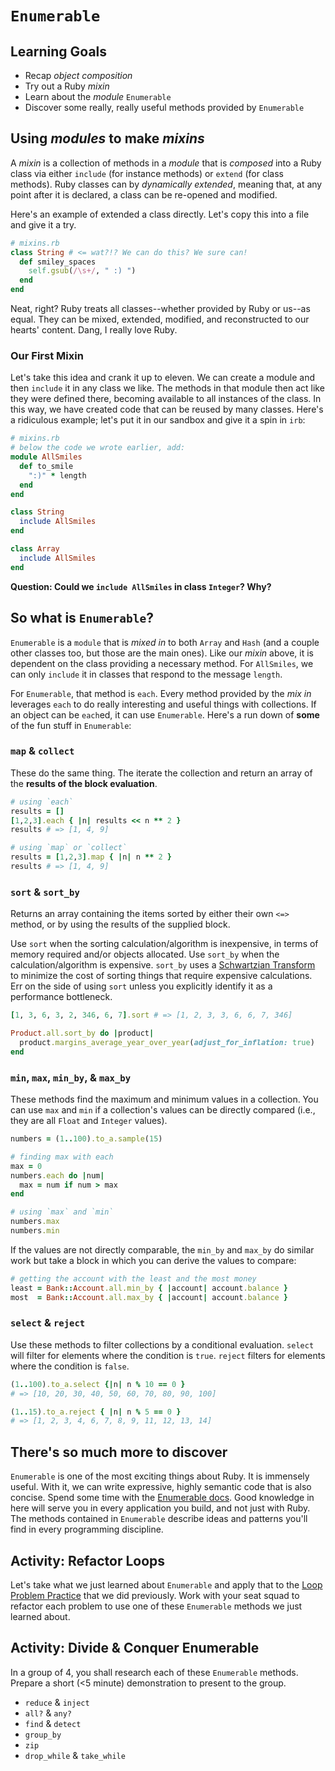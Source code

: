 # `Enumerable`
## Learning Goals
- Recap _object composition_
- Try out a Ruby _mixin_
- Learn about the _module_ `Enumerable`
- Discover some really, really useful methods provided by `Enumerable`

## Using _modules_ to make _mixins_
A _mixin_ is a collection of methods in a _module_ that is _composed_ into a Ruby class via either `include` (for instance methods) or `extend` (for class methods). Ruby classes can by _dynamically extended_, meaning that, at any point after it is declared, a class can be re-opened and modified.

Here's an example of extended a class directly. Let's copy this into a file and give it a try.

```ruby
# mixins.rb
class String # <= wat?!? We can do this? We sure can!
  def smiley_spaces
    self.gsub(/\s+/, " :) ")
  end
end
```

Neat, right? Ruby treats all classes--whether provided by Ruby or us--as equal. They can be mixed, extended, modified, and reconstructed to our hearts' content. Dang, I really love Ruby.

### Our First Mixin
Let's take this idea and crank it up to eleven. We can create a module and then `include` it in any class we like. The methods in that module then act like they were defined there, becoming available to all instances of the class. In this way, we have created code that can be reused by many classes. Here's a ridiculous example; let's put it in our sandbox and give it a spin in `irb`:

```ruby
# mixins.rb
# below the code we wrote earlier, add:
module AllSmiles
  def to_smile
    ":)" * length
  end
end

class String
  include AllSmiles
end

class Array
  include AllSmiles
end
```

__Question: Could we `include AllSmiles` in class `Integer`? Why?__

## So what is `Enumerable`?
`Enumerable` is a `module` that is _mixed in_ to both `Array` and `Hash` (and a couple other classes too, but those are the main ones). Like our _mixin_ above, it is dependent on the class providing a necessary method. For `AllSmiles`, we can only `include` it in classes that respond to the message `length`.

For `Enumerable`, that method is `each`. Every method provided by the _mix in_ leverages `each` to do really interesting and useful things with collections. If an object can be `each`ed, it can use `Enumerable`. Here's a run down of __some__ of the fun stuff in `Enumerable`:

### `map` & `collect`
These do the same thing. The iterate the collection and return an array of the __results of the block evaluation__.

```ruby
# using `each`
results = []
[1,2,3].each { |n| results << n ** 2 }
results # => [1, 4, 9]

# using `map` or `collect`
results = [1,2,3].map { |n| n ** 2 }
results # => [1, 4, 9]
```

### `sort` & `sort_by`
Returns an array containing the items sorted by either their own `<=>` method, or by using the results of the supplied block.

Use `sort` when the sorting calculation/algorithm is inexpensive, in terms of memory required and/or objects allocated. Use `sort_by` when the calculation/algorithm is expensive. `sort_by` uses a [Schwartzian Transform](https://en.wikipedia.org/wiki/Schwartzian_transform) to minimize the cost of sorting things that require expensive calculations. Err on the side of using `sort` unless you explicitly identify it as a performance bottleneck.

```ruby
[1, 3, 6, 3, 2, 346, 6, 7].sort # => [1, 2, 3, 3, 6, 6, 7, 346]

Product.all.sort_by do |product|
  product.margins_average_year_over_year(adjust_for_inflation: true)
end
```

### `min`, `max`, `min_by`, & `max_by`
These methods find the maximum and minimum values in a collection. You can use `max` and `min` if a collection's values can be directly compared (i.e., they are all `Float` and `Integer` values).

```ruby
numbers = (1..100).to_a.sample(15)

# finding max with each
max = 0
numbers.each do |num|
  max = num if num > max
end

# using `max` and `min`
numbers.max
numbers.min
```

If the values are not directly comparable, the `min_by` and `max_by` do similar work but take a block in which you can derive the values to compare:

```ruby
# getting the account with the least and the most money
least = Bank::Account.all.min_by { |account| account.balance }
most  = Bank::Account.all.max_by { |account| account.balance }
```

### `select` & `reject`
Use these methods to filter collections by a conditional evaluation. `select` will filter for elements where the condition is `true`. `reject` filters for elements where the condition is `false`.

```ruby
(1..100).to_a.select {|n| n % 10 == 0 }
# => [10, 20, 30, 40, 50, 60, 70, 80, 90, 100]

(1..15).to_a.reject { |n| n % 5 == 0 }
# => [1, 2, 3, 4, 6, 7, 8, 9, 11, 12, 13, 14]
```

## There's so much more to discover
`Enumerable` is one of the most exciting things about Ruby. It is immensely useful. With it, we can write expressive, highly semantic code that is also concise. Spend some time with the [Enumerable docs](http://ruby-doc.org/core-2.4.1/Enumerable.html). Good knowledge in here will serve you in every application you build, and not just with Ruby. The methods contained in `Enumerable` describe ideas and patterns you'll find in every programming discipline.

## Activity: Refactor Loops
Let's take what we just learned about `Enumerable` and apply that to the [Loop Problem Practice](https://github.com/Ada-Developers-Academy/textbook-curriculum/blob/master/02-intermediate-ruby/exercises/loop-practice.md) that we did previously. Work with your seat squad to refactor each problem to use one of these `Enumerable` methods we just learned about.

## Activity: Divide & Conquer Enumerable
In a group of 4, you shall research each of these `Enumerable` methods. Prepare a short (<5 minute) demonstration to present to the group.
- `reduce` & `inject`
- `all?` & `any?`
- `find` & `detect`
- `group_by`
- `zip`
- `drop_while` & `take_while`

